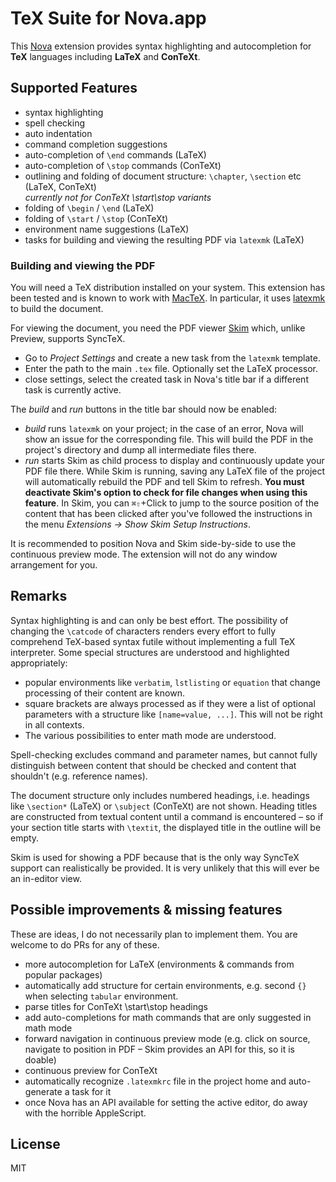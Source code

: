 # TeX Suite for Nova.app

This [Nova](https://nova.app) extension provides syntax highlighting and autocompletion for **TeX** languages including **LaTeX** and **ConTeXt**.

## Supported Features

- syntax highlighting
- spell checking
- auto indentation
- command completion suggestions
- auto-completion of `\end` commands (LaTeX)
- auto-completion of `\stop` commands (ConTeXt)
- outlining and folding of document structure: `\chapter`, `\section` etc (LaTeX, ConTeXt)  
  *currently not for ConTeXt \start\stop variants*
- folding of `\begin` / `\end` (LaTeX)
- folding of `\start` / `\stop` (ConTeXt)
- environment name suggestions (LaTeX)
- tasks for building and viewing the resulting PDF via `latexmk` (LaTeX)

### Building and viewing the PDF

You will need a TeX distribution installed on your system.
This extension has been tested and is known to work with [MacTeX](https://www.tug.org/mactex/).
In particular, it uses [latexmk](http://personal.psu.edu/~jcc8/software/latexmk/) to build the document.

For viewing the document, you need the PDF viewer [Skim](https://skim-app.sourceforge.io) which, unlike Preview, supports SyncTeX.

- Go to *Project Settings* and create a new task from the `latexmk` template.
- Enter the path to the main `.tex` file.
  Optionally set the LaTeX processor.
- close settings, select the created task in Nova's title bar if a different task is currently active.

The *build* and *run* buttons in the title bar should now be enabled:

- *build* runs `latexmk` on your project; in the case of an error, Nova will show an issue for the corresponding file.
  This will build the PDF in the project's directory and dump all intermediate files there.
- *run* starts Skim as child process to display and continuously update your PDF file there.
  While Skim is running, saving any LaTeX file of the project will automatically rebuild the PDF and tell Skim to refresh.
  **You must deactivate Skim's option to check for file changes when using this feature**.
  In Skim, you can `⌘⇧`+Click to jump to the source position of the content that has been clicked after you've followed the instructions in the menu *Extensions -> Show Skim Setup Instructions*.

It is recommended to position Nova and Skim side-by-side to use the continuous preview mode.
The extension will not do any window arrangement for you.

## Remarks

Syntax highlighting is and can only be best effort.
The possibility of changing the `\catcode` of characters renders every effort to fully comprehend TeX-based syntax futile without implementing a full TeX interpreter.
Some special structures are understood and highlighted appropriately:

 * popular environments like `verbatim`, `lstlisting` or `equation` that change processing of their content are known.
 * square brackets are always processed as if they were a list of optional parameters with a structure like `[name=value, ...]`.
   This will not be right in all contexts.
 * The various possibilities to enter math mode are understood.

Spell-checking excludes command and parameter names, but cannot fully distinguish between content that should be checked and content that shouldn't (e.g. reference names).

The document structure only includes numbered headings, i.e. headings like `\section*` (LaTeX) or `\subject` (ConTeXt) are not shown.
Heading titles are constructed from textual content until a command is encountered – so if your section title starts with `\textit`, the displayed title in the outline will be empty.

Skim is used for showing a PDF because that is the only way SyncTeX support can realistically be provided.
It is very unlikely that this will ever be an in-editor view.

## Possible improvements & missing features

These are ideas, I do not necessarily plan to implement them.
You are welcome to do PRs for any of these.

- more autocompletion for LaTeX (environments & commands from popular packages)
- automatically add structure for certain environments, e.g. second `{}` when selecting `tabular` environment.
- parse titles for ConTeXt \start\stop headings
- add auto-completions for math commands that are only suggested in math mode
- forward navigation in continuous preview mode (e.g. click on source, navigate to position in PDF – Skim provides an API for this, so it is doable)
- continuous preview for ConTeXt
- automatically recognize `.latexmkrc` file in the project home and auto-generate a task for it
- once Nova has an API available for setting the active editor, do away with the horrible AppleScript.

## License

MIT